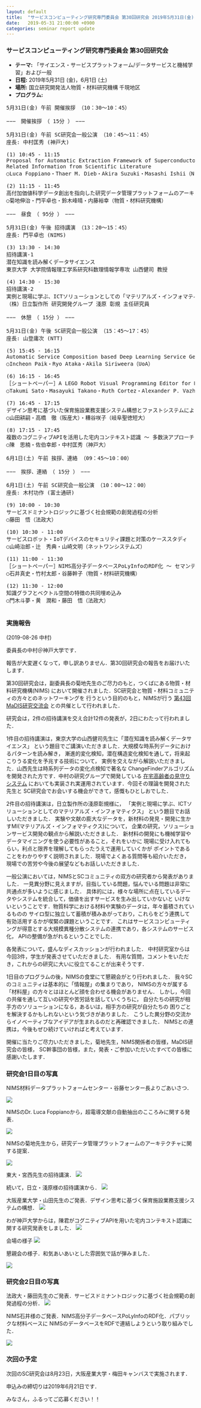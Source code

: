 ```yaml
---
layout: default
title:  "サービスコンピューティング研究専門委員会 第30回研究会 2019年5月31日(金)-6月1日(土)"
date:   2019-05-31 21:00:00 +0900
categories: seminar report update
---
```


### サービスコンピューティング研究専門委員会 第30回研究会
- __テーマ:__ 「サイエンス・サービスプラットフォーム/データサービスと機械学習」および一般
- __日程:__ 2019年5月31日 (金)，6月1日 (土)
- __場所:__ 国立研究開発法人物質・材料研究機構 千現地区
- __プログラム:__


<pre>
5月31日(金) 午前 開催挨拶 （10：30～10：45）

−−−　開催挨拶　（ 15分 ）　−−−

5月31日(金) 午前 SC研究会一般公演 （10：45～11：45）
座長: 中村匡秀 (神戸大)

(1) 10:45 - 11:15
Proposal for Automatic Extraction Framework of Superconductors 
Related Information from Scientific Literature
○Luca Foppiano・Thaer M. Dieb・Akira Suzuki・Masashi Ishii（NIMS）

(2) 11:15 - 11:45
高付加価値科学データ創出を指向した研究データ管理プラットフォームのアーキテクチャ
○菊地伸治・門平卓也・鈴木峰晴・内藤裕幸（物質・材料研究機構）

−−−　昼食　（ 95分 ）　−−−

5月31日(金) 午後 招待講演 （13：20～15：45）
座長: 門平卓也 (NIMS)

(3) 13:30 - 14:30
招待講演-1
潜在知識を読み解くデータサイエンス
東京大学 大学院情報理工学系研究科数理情報学専攻 山西健司 教授

(4) 14:30 - 15:30
招待講演-2
実例と現場に学ぶ、ICTソリューションとしての「マテリアルズ・インフォマティクス」
（株）日立製作所 研究開発グループ 淺原 彰規 主任研究員

−−−　休憩　（ 15分 ）　−−−

5月31日(金) 午後 SC研究会一般公演 （15：45～17：45）
座長: 山登庸次 (NTT)

(5) 15:45 - 16:15
Automatic Service Composition based Deep Learning Service Generation
○Incheon Paik・Ryo Ataka・Akila Siriweera（UoA）

(6) 16:15 - 16:45
［ショートペーパー］A LEGO Robot Visual Programming Editor for Model-driven BBCoM Environment
○Takumi Sato・Masayuki Takano・Ruth Cortez・Alexander P. Vazhenin（Univ. of Aizu）

(7) 16:45 - 17:15
デザイン思考に基づいた保育施設業務支援システム構想とファストシステムによる実装
○山田耕嗣・高橋　徹（阪産大）・糟谷咲子（岐阜聖徳短大）

(8) 17:15 - 17:45
複数のコグニティブAPIを活用した宅内コンテキスト認識 ～ 多数決アプローチ ～
○陳　思楠・佐伯幸郎・中村匡秀（神戸大）

6月1日(土) 午前 挨拶、連絡 （09：45～10：00）

−−−　挨拶、連絡　（ 15分 ）　−−−

6月1日(土) 午前 SC研究会一般公演 （10：00～12：00）
座長: 木村功作 (富士通研)

(9) 10:00 - 10:30
サービスドミナントロジックに基づく社会規範の創発過程の分析
○藤田　悟（法政大）

(10) 10:30 - 11:00
サービスロボット・IoTデバイスのセキュリティ課題と対策のケーススタディ
○山崎治郎・辻　秀典・山崎文明（ネットワンシステムズ）

(11) 11:00 - 11:30
［ショートペーパー］NIMS高分子データベースPoLyInfoのRDF化 ～ セマンティックなデータベース統合への試行報告 ～
○石井真史・竹村太郎・谷藤幹子（物質・材料研究機構）

(12) 11:30 - 12:00
知識グラフとベクトル空間の特徴の共同埋め込み
○門木斗夢・黄　潤和・藤田　悟（法政大）

</pre>

### 実施報告

(2019-08-26 中村)

委員長の中村＠神戸大学です．

報告が大変遅くなって，申し訳ありません．第30回研究会の報告をお届けいたします．

第30回研究会は，副委員長の菊地先生のご尽力のもと，つくばにある物質・材料研究機構(NIMS)
において開催されました．SC研究会と物質・材料コミュニティの方々とのネットワーキングを
行うという目的のもと，NIMSが行う
[第43回MaDIS研究交流会](https://www.nims.go.jp/research/MaDIS/events/hdfqf100000dr91d.html)
との共催として行われました．

研究会は，2件の招待講演を交え合計12件の発表が，2日にわたって行われました．

1件目の招待講演は，東京大学の山西健司先生に「潜在知識を読み解くデータサイエンス」
という題目でご講演いただきました．大規模な時系列データにおけるパターンを読み解き，
漸進的変化検知，潜在構造変化検知を通して，将来起こりうる変化を予兆する技術について，
実例を交えながら解説いただきました．山西先生は時系列データの変化点検知で著名な
ChangeFinderアルゴリズムを開発された方です．中村の研究グループで開発している
[在宅高齢者の見守りシステム](http://www27.cs.kobe-u.ac.jp/achieve/pman.cgi?MODE=list;LANG=ja;PTYPE=;SORT=t_decend;FILTERFROM=;LOGIC=and;FILTER=Tamamizu;FFDETAIL=;FLDETAIL=)
においても実装され実運用されています．今回その理論を開発された先生と
SC研究会でお会いする機会ができて，感慨もひとしおでした．

2件目の招待講演は，日立製作所の淺原彰規様に，
「実例と現場に学ぶ、ICTソリューションとしてのマテリアルズ・インフォマティクス」
という題目でお話しいただきました．
実験や文献の膨大なデータを，新材料の発見・開発に生かすMI(マテリアルズ・インフォマティクス)について，
企業の研究，ソリューションサービス開発の観点から解説いただきました．
新材料の開発にも機械学習やデータマイニングを使う必要性があること，それをいかに
現場に受け入れてもらい，利点と限界を理解してもらったうえで運用していくかが
ポイントであることをわかりやすく説明されました．現場でよくある質問等も紹介いただき，
現場での苦労や今後の展望などもお話しいただきました．

一般公演においては，NIMSとSCコミュニティの双方の研究者から発表がありました．
一見異分野に見えますが，目指している問題，悩んでいる問題は非常に共通点が多いように感じました．
具体的には，様々な場所に点在しているデータやシステムを統合して，価値を出すサービスを生み出していかないと
いけないということです．物質科学における材料や実験のデータは，年々蓄積されているものの
サイロ型に独立して蓄積が積みあがっており，これらをどう連携して有効活用するかが喫緊の課題ということです．
これはサービスコンピューティングが得意とする大規模異種分散システムの連携であり，各システムのサービス化，
APIの整備が急がれるということでした．

各発表について，盛んなディスカッションが行われました．
中村研究室からは今回3件，学生が発表させていただきました．
有用な質問，コメントをいただき，これからの研究に大いに役立てることが出来そうです．

1日目のプログラムの後，NIMSの食堂にて懇親会がとり行われました．
我々SCのコミュニティは基本的に「情報屋」の集まりであり，
NIMSの方々が属する「材料屋」の方々とはほとんど顔を合わせる機会がありません．
しかし，今回の共催を通して互いの研究や苦労話を話していくうちに，
自分たちの研究が相手方のソリューションになる，あるいは，相手方の研究が自分たちの
困りごとを解決するかもしれないという気づきがありました．
こうした異分野の交流からイノベーティブなアイデアが生まれるのだと再確認できました．
NIMSとの連携は，今後もぜひ続けていければと考えています．

開催に当たりご尽力いただきました，菊地先生，NIMS関係者の皆様，MaDIS研究会の皆様，
SC幹事団の皆様，また，発表・ご参加いただいたすべての皆様に感謝いたします．


### 研究会1日目の写真

NIMS材料データプラットフォームセンター・谷藤センター長よりごあいさつ．

<img src="/assets/file/20190531/00_opening_tanifuji.jpg">


NIMSのDr. Luca Foppianoから，超電導文献の自動抽出のこころみに関する発表．

<img src="/assets/file/20190531/01_presen_luca.jpg">

NIMSの菊地先生から，研究データ管理プラットフォームのアーキテクチャに関する提案．

<img src="/assets/file/20190531/02_presen_kikuchi.jpg">

東大・宮西先生の招待講演．
<img src="/assets/file/20190531/03_presen_miyanishi.jpg">

続いて，日立・淺原様の招待講演から．
<img src="/assets/file/20190531/05_presen_asahara.jpg">

大阪産業大学・山田先生のご発表．デザイン思考に基づく保育施設業務支援システムの構想．
<img src="/assets/file/20190531/07_presen_yamada.jpg">

わが神戸大学からは，陳君がコグニティブAPIを用いた宅内コンテキスト認識に関する研究発表をしました．
<img src="/assets/file/20190531/08_presen_chen.jpg">

会場の様子
<img src="/assets/file/20190531/90_kaijou.jpg">

懇親会の様子．和気あいあいとした雰囲気で話が弾みました．

<img src="/assets/file/20190531/91_konshinkai.jpg">


### 研究会2日目の写真
法政大・藤田先生のご発表．サービスドミナントロジックに基づく社会規範の創発過程の分析．
<img src="/assets/file/20190531/09_presen_fujita.jpg">


NIMS石井様のご発表．NIMS高分子データベースPoLyInfoのRDF化．パブリックな材料ベースに
NIMSのデータベースをRDFで連結しようという取り組みでした．

<img src="/assets/file/20190531/11_presen_ishii.jpg">


### 次回の予定

次回のSC研究会は8月23日，大阪産業大学・梅田キャンバスで実施されます．

申込みの締切りは2019年6月21日です．

みなさん，ふるってご応募ください！！



